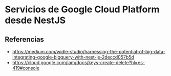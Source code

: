 # Servicios de Google Cloud Platform desde NestJS

## Referencias
- https://medium.com/widle-studio/harnessing-the-potential-of-big-data-integrating-google-bigquery-with-nest-js-2deccd057b5d
- https://cloud.google.com/iam/docs/keys-create-delete?hl=es-419#console
